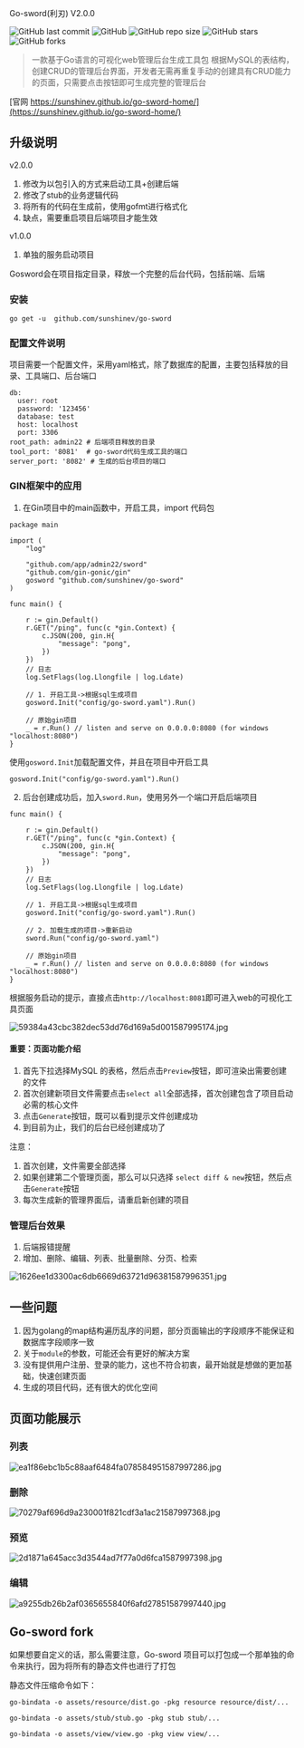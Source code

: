 Go-sword(利刃) V2.0.0

![GitHub last commit](https://img.shields.io/github/last-commit/sunshinev/go-sword)
![GitHub](https://img.shields.io/github/license/sunshinev/go-sword)
![GitHub repo size](https://img.shields.io/github/repo-size/sunshinev/go-sword)
![GitHub stars](https://img.shields.io/github/stars/sunshinev/go-sword?style=social)
![GitHub forks](https://img.shields.io/github/forks/sunshinev/go-sword?style=social)


> 一款基于Go语言的可视化web管理后台生成工具包
> 根据MySQL的表结构，创建CRUD的管理后台界面，开发者无需再重复手动的创建具有CRUD能力的页面，只需要点击按钮即可生成完整的管理后台


[官网 https://sunshinev.github.io/go-sword-home/](https://sunshinev.github.io/go-sword-home/)

## 升级说明
v2.0.0 
1. 修改为以包引入的方式来启动工具+创建后端
2. 修改了stub的业务逻辑代码
3. 将所有的代码在生成前，使用gofmt进行格式化
4. 缺点，需要重启项目后端项目才能生效

v1.0.0
1. 单独的服务启动项目


Gosword会在项目指定目录，释放一个完整的后台代码，包括前端、后端

### 安装
```
go get -u  github.com/sunshinev/go-sword
```

### 配置文件说明
项目需要一个配置文件，采用yaml格式，除了数据库的配置，主要包括释放的目录、工具端口、后台端口
```
db:
  user: root
  password: '123456'
  database: test
  host: localhost
  port: 3306
root_path: admin22 # 后端项目释放的目录
tool_port: '8081'  # go-sword代码生成工具的端口
server_port: '8082' # 生成的后台项目的端口
```

### GIN框架中的应用
1. 在Gin项目中的main函数中，开启工具，import 代码包

```
package main

import (
	"log"

	"github.com/app/admin22/sword"
	"github.com/gin-gonic/gin"
	gosword "github.com/sunshinev/go-sword"
)

func main() {

	r := gin.Default()
	r.GET("/ping", func(c *gin.Context) {
		c.JSON(200, gin.H{
			"message": "pong",
		})
	})
	// 日志
	log.SetFlags(log.Llongfile | log.Ldate)

	// 1. 开启工具->根据sql生成项目
	gosword.Init("config/go-sword.yaml").Run()

	// 原始gin项目
	_ = r.Run() // listen and serve on 0.0.0.0:8080 (for windows "localhost:8080")
}
```

使用`gosword.Init`加载配置文件，并且在项目中开启工具
```
gosword.Init("config/go-sword.yaml").Run()
```

2. 后台创建成功后，加入`sword.Run`，使用另外一个端口开启后端项目
```
func main() {

	r := gin.Default()
	r.GET("/ping", func(c *gin.Context) {
		c.JSON(200, gin.H{
			"message": "pong",
		})
	})
	// 日志
	log.SetFlags(log.Llongfile | log.Ldate)

	// 1. 开启工具->根据sql生成项目
	gosword.Init("config/go-sword.yaml").Run()

	// 2. 加载生成的项目->重新启动
	sword.Run("config/go-sword.yaml")

	// 原始gin项目
	_ = r.Run() // listen and serve on 0.0.0.0:8080 (for windows "localhost:8080")
}

```


根据服务启动的提示，直接点击`http://localhost:8081`即可进入web的可视化工具页面

![59384a43cbc382dec53dd76d169a5d001587995174.jpg](https://github.com/sunshinev/remote_pics/raw/master/59384a43cbc382dec53dd76d169a5d001587995174.jpg)

#### 重要：页面功能介绍
1. 首先下拉选择MySQL 的表格，然后点击`Preview`按钮，即可渲染出需要创建的文件
2. 首次创建新项目文件需要点击`select all`全部选择，首次创建包含了项目启动必需的核心文件
3. 点击`Generate`按钮，既可以看到提示文件创建成功
4. 到目前为止，我们的后台已经创建成功了

注意：
1. 首次创建，文件需要全部选择
2. 如果创建第二个管理页面，那么可以只选择 `select diff & new`按钮，然后点击`Generate`按钮
3. 每次生成新的管理界面后，请重启新创建的项目

### 管理后台效果

1. 后端报错提醒
2. 增加、删除、编辑、列表、批量删除、分页、检索

![1626ee1d3300ac6db6669d63721d96381587996351.jpg](https://github.com/sunshinev/remote_pics/raw/master/1626ee1d3300ac6db6669d63721d96381587996351.jpg)

## 一些问题
1. 因为golang的map结构遍历乱序的问题，部分页面输出的字段顺序不能保证和数据库字段顺序一致
2. 关于`module`的参数，可能还会有更好的解决方案
3. 没有提供用户注册、登录的能力，这也不符合初衷，最开始就是想做的更加基础，快速创建页面
4. 生成的项目代码，还有很大的优化空间 

## 页面功能展示

### 列表
![ea1f86ebc1b5c88aaf6484fa078584951587997286.jpg](https://github.com/sunshinev/remote_pics/raw/master/ea1f86ebc1b5c88aaf6484fa078584951587997286.jpg)

### 删除
![70279af696d9a230001f821cdf3a1ac21587997368.jpg](https://github.com/sunshinev/remote_pics/raw/master/70279af696d9a230001f821cdf3a1ac21587997368.jpg)

### 预览
![2d1871a645acc3d3544ad7f77a0d6fca1587997398.jpg](https://github.com/sunshinev/remote_pics/raw/master/2d1871a645acc3d3544ad7f77a0d6fca1587997398.jpg)

### 编辑
![a9255db26b2af0365655840f6afd27851587997440.jpg](https://github.com/sunshinev/remote_pics/raw/master/a9255db26b2af0365655840f6afd27851587997440.jpg)



## Go-sword fork
如果想要自定义的话，那么需要注意，Go-sword 项目可以打包成一个那单独的命令来执行，因为将所有的静态文件也进行了打包

静态文件压缩命令如下：
```
go-bindata -o assets/resource/dist.go -pkg resource resource/dist/...
```

```
go-bindata -o assets/stub/stub.go -pkg stub stub/...
```

```
go-bindata -o assets/view/view.go -pkg view view/...
```

